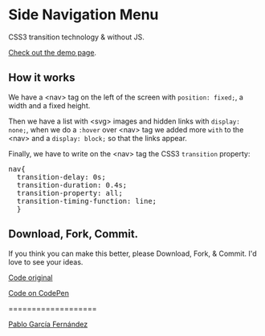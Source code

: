 <h1>Side Navigation Menu</h1>

<p>CSS3 transition technology & without JS.</p>
<a href="http://www.pablogarciafernandez.com/lab/demo/side-navigation-menu.html" target="_blank">Check out the demo page</a>.

<h2>How it works</h2>

<p>We have a &lt;nav&gt; tag on the left of the screen with <code>position: fixed;</code>, a width and a fixed height.</p>
<p>Then we have a list with &lt;svg&gt; images and hidden links with <code>display: none;</code>, when we do a <code>:hover</code> over &lt;nav&gt; tag we added more <code>with</code> to the &lt;nav&gt; and a <code>display: block;</code> so that the links appear.</p>

<p>Finally, we have to write on the &lt;nav&gt; tag the CSS3 <code>transition</code> property:</p>
<pre>
nav{
  transition-delay: 0s;
  transition-duration: 0.4s;
  transition-property: all;
  transition-timing-function: line;
  }
</pre>


<h2>Download, Fork, Commit.</h2>

<p>If you think you can make this better, please Download, Fork, & Commit. I'd love to see your ideas.</p>

<a href="http://www.pablogarciafernandez.com/lab/side-navigation-menu.html" target="_blank">Code original</a>

<a href="http://codepen.io/PableraShow/pen/HdJtv" target="_blank">Code on CodePen</a>

===================

<a href="http://pablogarciafernandez.com" title="Pablo García Fernández" target="_blank">Pablo García Fernández</a>
